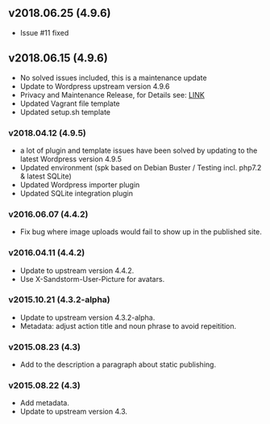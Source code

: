 ## v2018.06.25 (4.9.6)
- Issue #11 fixed
## v2018.06.15 (4.9.6)
- No solved issues included, this is a maintenance update
- Update to Wordpress upstream version 4.9.6
- Privacy and Maintenance Release, for Details see: [LINK](https://wordpress.org/news/2018/05/wordpress-4-9-6-privacy-and-maintenance-release/)
- Updated Vagrant file template
- Updated setup.sh template
### v2018.04.12 (4.9.5)
- a lot of plugin and template issues have been solved by updating to the latest Wordpress version 4.9.5
- Updated environment (spk based on Debian Buster / Testing incl. php7.2 & latest SQLite)
- Updated Wordpress importer plugin
- Updated SQLite integration plugin
### v2016.06.07 (4.4.2)
- Fix bug where image uploads would fail to show up in the published site.
### v2016.04.11 (4.4.2)
- Update to upstream version 4.4.2.
- Use X-Sandstorm-User-Picture for avatars.
### v2015.10.21 (4.3.2-alpha)
- Update to upstream version 4.3.2-alpha.
- Metadata: adjust action title and noun phrase to avoid repeitition.
### v2015.08.23 (4.3)
- Add to the description a paragraph about static publishing.
### v2015.08.22 (4.3)
- Add metadata.
- Update to upstream version 4.3.
